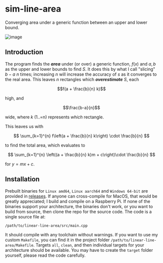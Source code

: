 # sim-line-area
Converging area under a generic function between an upper and lower bound.

![image](https://github.com/user-attachments/assets/935c9a7b-50dc-4e34-804a-e97d987820fb)

## Introduction
The program finds the **_area_** under (or over) a generic function, $f(x)$ and $a, b$ as the upper and lower bounds to find $S$. It does this by what I call "slicing" $b-a$ $n$ times; increasing $n$ will increase the accuracy of $s$ as it converges to the real area. This leaves $n$ rectangles which **_overestimate_** $S$, each

$$f(a + \frac{b}{n} k)$$ 

high, and  

$$\frac{b-a}{n}$$

wide, where $k$ (1..=n) represents _which_ rectangle.

This leaves us with

$$
\sum_{k=1}^{n} f\left(a + \frac{b}{n} k\right) \cdot \frac{b}{n}
$$

to find the total area, which evaluates to

$$
\sum_{k=1}^{n} \left((a + \frac{b}{n} k)m + c\right)\cdot \frac{b}{n}
$$

for $y = mx + c$.

## Installation
Prebuilt binaries for `Linux amd64`, `Linux aarch64` and `Windows 64-bit` are provided in [releases](https://github.com/Potato-Development/linear-line-area/releases). If anyone can cross-compile for MacOS, that would be greatly appreciated; I build and compile on a Raspberry Pi.
If none of the binaries support your architecture, the binaries don't work, or you want to build from source, then clone the repo for the source code. The code is a single source file at:

```
/path/to/linear-line-area/src/main.cpp
```

It should compile with any toolchain without warnings. If you want to use my custom `Makefile`, you can find it in the project folder `/path/to/linear-line-area/Makefile`. Targets `all`, `clean`, and then individual targets for your architecture should be available. You may have to create the `target` folder yourself, please read the code carefully.
